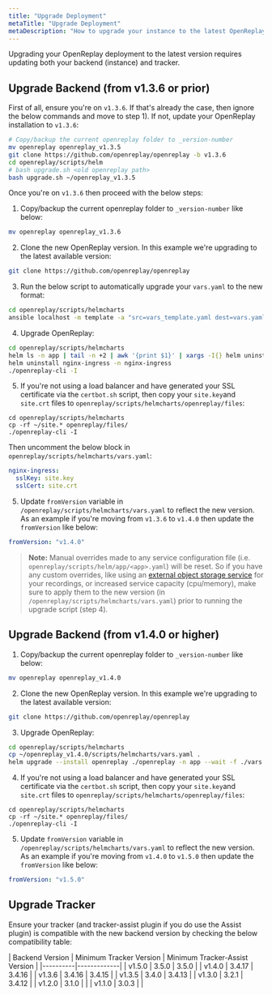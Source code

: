 ```yaml
---
title: "Upgrade Deployment"
metaTitle: "Upgrade Deployment"
metaDescription: "How to upgrade your instance to the latest OpenReplay version."
---
```


Upgrading your OpenReplay deployment to the latest version requires updating both your backend (instance) and tracker.

## Upgrade Backend (from v1.3.6 or prior)

First of all, ensure you're on `v1.3.6`. If that's already the case, then ignore the below commands and move to step 1). If not, update your OpenReplay installation to `v1.3.6`:
   
```bash 
# Copy/backup the current openreplay folder to _version-number
mv openreplay openreplay_v1.3.5
git clone https://github.com/openreplay/openreplay -b v1.3.6
cd openreplay/scripts/helm
# bash upgrade.sh <old openreplay path>
bash upgrade.sh ~/openreplay_v1.3.5
```

Once you're on `v1.3.6` then proceed with the below steps:

1. Copy/backup the current openreplay folder to `_version-number` like below:
   
  ```bash 
  mv openreplay openreplay_v1.3.6
  ```

2. Clone the new OpenReplay version. In this example we're upgrading to the latest available version:
   
  ```bash 
  git clone https://github.com/openreplay/openreplay
  ```

3. Run the below script to automatically upgrade your `vars.yaml` to the new format:
  
  ```bash
  cd openreplay/scripts/helmcharts
  ansible localhost -m template -a "src=vars_template.yaml dest=vars.yaml" -e @~/openreplay_v1.3.6/scripts/helm/vars.yaml
  ```

4. Upgrade OpenReplay:

  ```bash
  cd openreplay/scripts/helmcharts
  helm ls -n app | tail -n +2 | awk '{print $1}' | xargs -I{} helm uninstall {} -n app
  helm uninstall nginx-ingress -n nginx-ingress
  ./openreplay-cli -I
  ```
  
5. If you're not using a load balancer and have generated your SSL certificate via the `certbot.sh` script, then copy your `site.key`and `site.crt` files to `openreplay/scripts/helmcharts/openreplay/files`:

  ```
  cd openreplay/scripts/helmcharts
  cp -rf ~/site.* openreplay/files/
  ./openreplay-cli -I
  ```

Then uncomment the below block in `openreplay/scripts/helmcharts/vars.yaml`:
   
   ```yaml
   nginx-ingress:
     sslKey: site.key
     sslCert: site.crt
   ```

5. Update `fromVersion` variable in `/openreplay/scripts/helmcharts/vars.yaml` to reflect the new version. As an example if you're moving from `v1.3.6` to `v1.4.0` then update the `fromVersion` like below:
  
  ```yaml
  fromVersion: "v1.4.0"
  ```

> **Note:** 
Manual overrides made to any service configuration file (i.e. `openreplay/scripts/helm/app/<app>.yaml`) will be reset. So if you have any custom overrides, like using an [external object storage service](/configuration/recordings-storage) for your recordings, or increased service capacity (cpu/memory), make sure to apply them to the new version (in `/openreplay/scripts/helmcharts/vars.yaml`) prior to running the upgrade script (step 4).

## Upgrade Backend (from v1.4.0 or higher)

1. Copy/backup the current openreplay folder to `_version-number` like below:
   
  ```bash 
  mv openreplay openreplay_v1.4.0
  ```

2. Clone the new OpenReplay version. In this example we're upgrading to the latest available version:
   
  ```bash 
  git clone https://github.com/openreplay/openreplay
  ```

3. Upgrade OpenReplay:

  ```bash
  cd openreplay/scripts/helmcharts
  cp ~/openreplay_v1.4.0/scripts/helmcharts/vars.yaml .
  helm upgrade --install openreplay ./openreplay -n app --wait -f ./vars.yaml --atomic
  ```
  
4. If you're not using a load balancer and have generated your SSL certificate via the `certbot.sh` script, then copy your `site.key`and `site.crt` files to `openreplay/scripts/helmcharts/openreplay/files`:

  ```
  cd openreplay/scripts/helmcharts
  cp -rf ~/site.* openreplay/files/
  ./openreplay-cli -I
  ```

5. Update `fromVersion` variable in `/openreplay/scripts/helmcharts/vars.yaml` to reflect the new version. As an example if you're moving from `v1.4.0` to `v1.5.0` then update the `fromVersion` like below:
  
  ```yaml
  fromVersion: "v1.5.0"
  ```

## Upgrade Tracker

Ensure your tracker (and tracker-assist plugin if you do use the Assist plugin) is compatible with the new backend version by checking the below compatibility table:

| Backend Version | Minimum Tracker Version | Minimum Tracker-Assist Version |
|----------|-------------|
| v1.5.0 | 3.5.0 | 3.5.0 |
| v1.4.0 | 3.4.17 | 3.4.16 |
| v1.3.6 | 3.4.16 | 3.4.15 |
| v1.3.5 | 3.4.0 | 3.4.13 |
| v1.3.0 | 3.2.1 | 3.4.12 |
| v1.2.0 | 3.1.0 | |
| v1.1.0 | 3.0.3 | |
